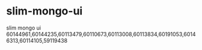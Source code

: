 # slim-mongo-ui
slim mongo ui
60144961,60144235,60113479,60110673,60113008,60113834,60191053,60146313,60114105,59119438

